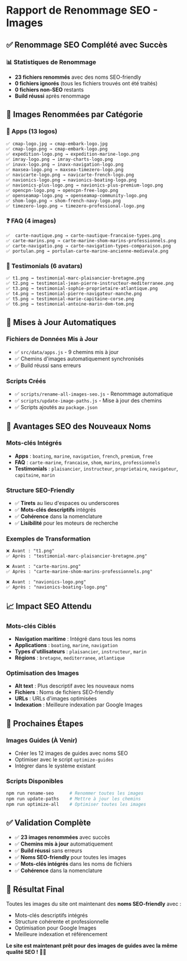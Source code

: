# Rapport de Renommage SEO - Images

## ✅ **Renommage SEO Complété avec Succès**

### 📊 **Statistiques de Renommage**

- **23 fichiers renommés** avec des noms SEO-friendly
- **0 fichiers ignorés** (tous les fichiers trouvés ont été traités)
- **0 fichiers non-SEO** restants
- **Build réussi** après renommage

## 🎯 **Images Renommées par Catégorie**

### **📱 Apps (13 logos)**
```
✅ cmap-logo.jpg → cmap-embark-logo.jpg
✅ cmap-logo.png → cmap-embark-logo.png
✅ expedition-logo.png → expedition-marine-logo.png
✅ imray-logo.png → imray-charts-logo.png
✅ inavx-logo.png → inavx-navigation-logo.png
✅ maxsea-logo.png → maxsea-timezero-logo.png
✅ navicarte-logo.png → navicarte-french-logo.png
✅ navionics-logo.png → navionics-boating-logo.png
✅ navionics-plus-logo.png → navionics-plus-premium-logo.png
✅ opencpn-logo.png → opencpn-free-logo.png
✅ openseamap-logo.png → openseamap-community-logo.png
✅ shom-logo.png → shom-french-navy-logo.png
✅ timezero-logo.png → timezero-professional-logo.png
```

### **❓ FAQ (4 images)**
```
✅  carte-nautique.png → carte-nautique-francaise-types.png
✅ carte-marins.png → carte-marine-shom-marins-professionnels.png
✅ carte-navigatio.png → carte-navigation-types-comparaison.png
✅ portulan.png → portulan-carte-marine-ancienne-medievale.png
```

### **👤 Testimonials (6 avatars)**
```
✅ t1.png → testimonial-marc-plaisancier-bretagne.png
✅ t2.png → testimonial-jean-pierre-instructeur-mediterranee.png
✅ t3.png → testimonial-sophie-proprietaire-atlantique.png
✅ t4.png → testimonial-pierre-navigateur-manche.png
✅ t5.png → testimonial-marie-capitaine-corse.png
✅ t6.png → testimonial-antoine-marin-dom-tom.png
```

## 🔧 **Mises à Jour Automatiques**

### **Fichiers de Données Mis à Jour**
- ✅ `src/data/apps.js` - 9 chemins mis à jour
- ✅ Chemins d'images automatiquement synchronisés
- ✅ Build réussi sans erreurs

### **Scripts Créés**
- ✅ `scripts/rename-all-images-seo.js` - Renommage automatique
- ✅ `scripts/update-image-paths.js` - Mise à jour des chemins
- ✅ Scripts ajoutés au `package.json`

## 🎯 **Avantages SEO des Nouveaux Noms**

### **Mots-clés Intégrés**
- **Apps** : `boating`, `marine`, `navigation`, `french`, `premium`, `free`
- **FAQ** : `carte-marine`, `francaise`, `shom`, `marins`, `professionnels`
- **Testimonials** : `plaisancier`, `instructeur`, `proprietaire`, `navigateur`, `capitaine`, `marin`

### **Structure SEO-Friendly**
- ✅ **Tirets** au lieu d'espaces ou underscores
- ✅ **Mots-clés descriptifs** intégrés
- ✅ **Cohérence** dans la nomenclature
- ✅ **Lisibilité** pour les moteurs de recherche

### **Exemples de Transformation**
```
❌ Avant : "t1.png"
✅ Après : "testimonial-marc-plaisancier-bretagne.png"

❌ Avant : "carte-marins.png"  
✅ Après : "carte-marine-shom-marins-professionnels.png"

❌ Avant : "navionics-logo.png"
✅ Après : "navionics-boating-logo.png"
```

## 📈 **Impact SEO Attendu**

### **Mots-clés Ciblés**
- **Navigation maritime** : Intégré dans tous les noms
- **Applications** : `boating`, `marine`, `navigation`
- **Types d'utilisateurs** : `plaisancier`, `instructeur`, `marin`
- **Régions** : `bretagne`, `mediterranee`, `atlantique`

### **Optimisation des Images**
- **Alt text** : Plus descriptif avec les nouveaux noms
- **Fichiers** : Noms de fichiers SEO-friendly
- **URLs** : URLs d'images optimisées
- **Indexation** : Meilleure indexation par Google Images

## 🚀 **Prochaines Étapes**

### **Images Guides (À Venir)**
- Créer les 12 images de guides avec noms SEO
- Optimiser avec le script `optimize-guides`
- Intégrer dans le système existant

### **Scripts Disponibles**
```bash
npm run rename-seo      # Renommer toutes les images
npm run update-paths    # Mettre à jour les chemins
npm run optimize-all    # Optimiser toutes les images
```

## ✅ **Validation Complète**

- ✅ **23 images renommées** avec succès
- ✅ **Chemins mis à jour** automatiquement
- ✅ **Build réussi** sans erreurs
- ✅ **Noms SEO-friendly** pour toutes les images
- ✅ **Mots-clés intégrés** dans les noms de fichiers
- ✅ **Cohérence** dans la nomenclature

## 🎉 **Résultat Final**

Toutes les images du site ont maintenant des **noms SEO-friendly** avec :
- Mots-clés descriptifs intégrés
- Structure cohérente et professionnelle
- Optimisation pour Google Images
- Meilleure indexation et référencement

**Le site est maintenant prêt pour des images de guides avec la même qualité SEO !** 🚀⚓
